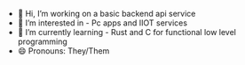 - 👋 Hi, I’m working on a basic backend api service
- 👀 I’m interested in - Pc apps and IIOT services
- 🌱 I’m currently learning - Rust and C for functional low level programming 
- 😄 Pronouns: They/Them
